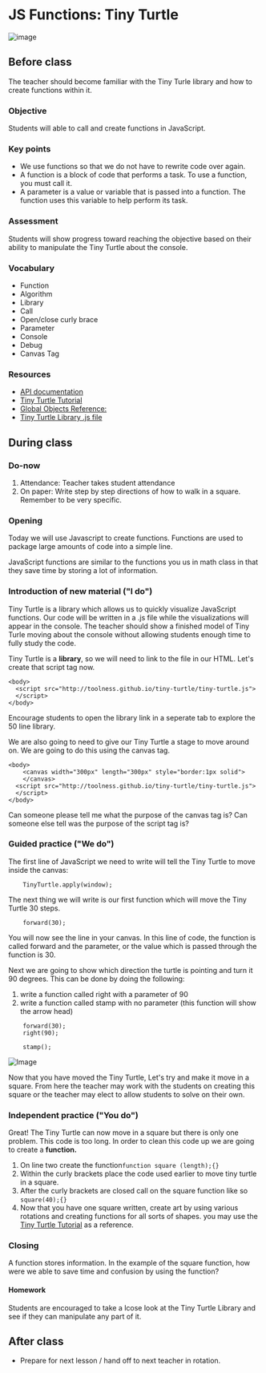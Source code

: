 JS Functions: Tiny Turtle
==========
![image](http://i.imgur.com/dFYyMbH.png)

## Before class
The teacher should become familiar with the Tiny Turle library and how to create functions within it.


### Objective

Students will able to call and create functions in JavaScript.

### Key points

* We use functions so that we do not have to rewrite code over again.
* A function is a block of code that performs a task. To use a function, you must call it. 
* A parameter is a value or variable that is passed into a function. The function uses this variable to help perform its task.

### Assessment

Students will show progress toward reaching the objective based on their ability to manipulate the Tiny Turtle about the console.

### Vocabulary

* Function
* Algorithm
* Library
* Call
* Open/close curly brace
* Parameter
* Console
* Debug
* Canvas Tag 



### Resources

* [API documentation](https://github.com/toolness/tiny-turtle#api)  
* [Tiny Turtle Tutorial](http://toolness.github.io/tiny-turtle/tutorial/)  
* [Global Objects Reference:](https://developer.mozilla.org/en-US/docs/Web/JavaScript/Reference/Global_Objects)
* [Tiny Turtle Library .js file](http://toolness.github.io/tiny-turtle/tiny-turtle.js)

## During class

### Do-now

1. Attendance: Teacher takes student attendance 
2. On paper: Write step by step directions of how to walk in a square. Remember to be very specific.

### Opening

Today we will use Javascript to create functions. Functions are used to package large amounts of code into a simple line.  

JavaScript functions are similar to the functions you us in math class in that they save time by storing a lot of information.

### Introduction of new material ("I do")
Tiny Turtle is a library which allows us to quickly visualize JavaScript functions. Our code will be written in a .js file while the visualizations will appear in the console. The teacher should show a finished model of Tiny Turle moving about the console without allowing students enough time to fully study the code.

Tiny Turtle is a **library**, so we will need to link to the file in our HTML. Let's create that script tag now.

```
<body>  
  <script src="http://toolness.github.io/tiny-turtle/tiny-turtle.js">
  </script>
</body>
```
Encourage students to open the library link in a seperate tab to explore the 50 line library.

We are also going to need to give our Tiny Turtle a stage to move around on. We are going to do this using the canvas tag.

```
<body>  
    <canvas width="300px" length="300px" style="border:1px solid">
    </canvas>
  <script src="http://toolness.github.io/tiny-turtle/tiny-turtle.js">
  </script>
</body>
```
Can someone please tell me what the purpose of the canvas tag is? Can someone else tell was the purpose of the script tag is?

### Guided practice ("We do")
The first line of JavaScript we need to write will tell the Tiny Turtle to move inside the canvas:

```
	TinyTurtle.apply(window); 
```

The next thing we will write is our first function which will move the Tiny Turtle 30 steps.

```
	forward(30);
```
You will now see the line in your canvas. In this line of code, the function is called forward and the parameter, or the value which is passed through the function is 30. 

Next we are going to show which direction the turtle is pointing and turn it 90 degrees. This can be done by doing the following:      
1. write a function called right with a parameter of 90  
2. write a function called stamp with no parameter (this function will show the arrow head)

```
	forward(30);
	right(90);
	
	stamp();
```
![Image](http://i.imgur.com/cvzfj9c.png)

Now that you have moved the Tiny Turtle, Let's try and make it move in a square. From here the teacher may work with the students on creating this square or the teacher may elect to allow students to solve on their own. 

### Independent practice ("You do")
Great! The Tiny Turtle can now move in a square but there is only one problem. This code is too long. In order to clean this code up we are going to create a **function.** 

1. On line two create the function`function square (length);{}`
2. Within the curly brackets place the code used earlier to move tiny turtle in a square.
3. After the curly brackets are closed call on the square function like so `square(40);{}`
4. Now that you have one square written, create art by using various rotations and creating functions for all sorts of shapes. you may use the [Tiny Turtle Tutorial](http://toolness.github.io/tiny-turtle/tutorial/) as a reference.



### Closing

A function stores information. In the example of the square function, how were we able to save time and confusion by using the function?

#### Homework
Students are encouraged to take a lcose look at the Tiny Turtle Library and see if they can manipulate any part of it.


## After class

* Prepare for next lesson / hand off to next teacher in rotation.

